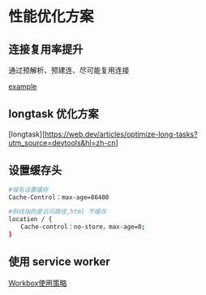 # 性能优化方案

## 连接复用率提升

通过预解析、预建连、尽可能复用连接

[example](/example/prefetch.html)

## longtask 优化方案

[longtask][https://web.dev/articles/optimize-long-tasks?utm_source=devtools&hl=zh-cn]

## 设置缓存头

```bash
#域名设置缓存
Cache-Control：max-age=86400

#斜线指的是访问路径,html 不缓存
location / {
　　Cache-control：no-store，max-age=0;
} 
```
## 使用 service worker
[Workbox使用策略](https://www.cnblogs.com/yiyi17/p/12069528.html)

